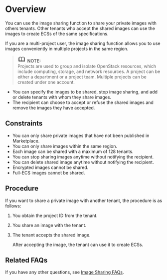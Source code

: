 # Overview<a name="EN-US_TOPIC_0032042417"></a>

You can use the  image sharing  function to share your private images with others tenants. Other tenants who accept the shared images can use the images to create ECSs of the same specifications.

If you are a multi-project user, the image sharing function allows you to use images conveniently in multiple projects in the same region.

>![](public_sys-resources/icon-note.gif) **NOTE:**   
>Projects  are used to group and isolate OpenStack resources, which include computing, storage, and network resources. A project can be either a department or a project team. Multiple projects can be created under one account.  

-   You can specify the images to be shared, stop image sharing, and add or delete tenants with whom they share images.
-   The recipient can choose to accept or refuse the shared images and remove the images they have accepted.

## Constraints<a name="section4023295419426"></a>

-   You can only share private images that have not been published in Marketplace.
-   You can only share images within the same region. 
-   Each image can be shared with a maximum of 128 tenants.
-   You can stop sharing images anytime without notifying the recipient.
-   You can delete shared image anytime without notifying the recipient.
-   Encrypted images cannot be shared.
-   Full-ECS images cannot be shared.

## Procedure<a name="section49924060194159"></a>

If you want to share a private image with another tenant, the procedure is as follows:

1.  You obtain the project ID from the tenant.
2.  You share an image with the tenant.
3.  The tenant accepts the shared image.

    After accepting the image, the tenant can use it to create ECSs.


## Related FAQs<a name="section20211133810163"></a>

If you have any other questions, see  [Image Sharing FAQs](image-sharing-faqs.md).

